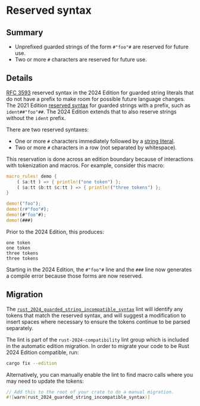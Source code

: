 # Reserved syntax

## Summary

- Unprefixed guarded strings of the form `#"foo"#` are reserved for future use.
- Two or more `#` characters are reserved for future use.

## Details

[RFC 3593] reserved syntax in the 2024 Edition for guarded string literals that do not have a prefix to make room for possible future language changes. The 2021 Edition [reserved syntax][2021] for guarded strings with a prefix, such as `ident##"foo"##`. The 2024 Edition extends that to also reserve strings without the `ident` prefix.

There are two reserved syntaxes:

- One or more `#` characters immediately followed by a [string literal].
- Two or more `#` characters in a row (not separated by whitespace).

This reservation is done across an edition boundary because of interactions with tokenization and macros. For example, consider this macro:

```rust
macro_rules! demo {
    ( $a:tt ) => { println!("one token") };
    ( $a:tt $b:tt $c:tt ) => { println!("three tokens") };
}

demo!("foo");
demo!(r#"foo"#);
demo!(#"foo"#);
demo!(###)
```

Prior to the 2024 Edition, this produces:

```text
one token
one token
three tokens
three tokens
```

Starting in the 2024 Edition, the `#"foo"#` line and the `###` line now generates a compile error because those forms are now reserved.

[2021]: ../rust-2021/reserved-syntax.md
[string literal]: ../../reference/tokens.html#string-literals
[RFC 3593]: https://rust-lang.github.io/rfcs/3593-unprefixed-guarded-strings.html

## Migration

The [`rust_2024_guarded_string_incompatible_syntax`] lint will identify any tokens that match the reserved syntax, and will suggest a modification to insert spaces where necessary to ensure the tokens continue to be parsed separately.

The lint is part of the `rust-2024-compatibility` lint group which is included in the automatic edition migration. In order to migrate your code to be Rust 2024 Edition compatible, run:

```sh
cargo fix --edition
```

Alternatively, you can manually enable the lint to find macro calls where you may need to update the tokens:

```rust
// Add this to the root of your crate to do a manual migration.
#![warn(rust_2024_guarded_string_incompatible_syntax)]
```

[`rust_2024_guarded_string_incompatible_syntax`]: ../../rustc/lints/listing/allowed-by-default.html#rust-2024-guarded-string-incompatible-syntax
